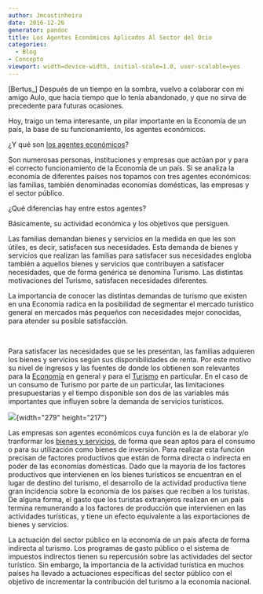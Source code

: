 ```yaml
---
author: Jmcastinheira
date: 2016-12-26
generator: pandoc
title: Los Agentes Económicos Aplicados Al Sector del Ocio
categories:
  - Blog
- Concepto
viewport: width=device-width, initial-scale=1.0, user-scalable=yes
---
```




\[Bertus\_\] Después de un tiempo en la sombra, vuelvo a colaborar con
mi amigo Aulo, que hacía tiempo que lo tenía abandonado, y que no sirva
de precedente para futuras ocasiones.

Hoy, traigo un tema interesante, un pilar importante en la Economía de
un país, la base de su funcionamiento, los agentes económicos.

¿Y qué son [los agentes
económicos](http://www.bancafacil.cl/bancafacil/servlet/Contenido?indice=1.0&idCategoria=98&letra=A "Agentes Económicos")?

Son numerosas personas, instituciones y empresas que actúan por y para
el correcto funcionamiento de la Economía de un país. Si se analiza la
economía de diferentes países nos topamos con tres agentes económicos:
las familias, también denominadas economías domésticas, las empresas y
el sector público.

¿Qué diferencias hay entre estos agentes?

Básicamente, su actividad económica y los objetivos que persiguen.

Las familias demandan bienes y servicios en la medida en que les son
útiles, es decir, satisfacen sus necesidades. Esta demanda de bienes y
servicios que realizan las familias para satisfacer sus necesidades
engloba también a aquellos bienes y servicios que contribuyen a
satisfacer necesidades, que de forma genérica se denomina Turismo. Las
distintas motivaciones del Turismo, satisfacen necesidades diferentes.

La importancia de conocer las distintas demandas de turismo que existen
en una Economía radica en la posibilidad de segmentar el mercado
turístico general en mercados más pequeños con necesidades mejor
conocidas, para atender su posible satisfacción.

 

Para satisfacer las necesidades que se les presentan, las familias
adquieren los bienes y servicios según sus disponibilidades de renta.
Por este motivo su nivel de ingresos y las fuentes de donde los obtienen
son relevantes para la
[Economía](http://www.heraldo.es/uploads/imagenes/detalle/_economia_18d0dcd0.jpg)
en general y para el
[Turismo](http://gachantiva-boyaca.gov.co/apc-aa-files/37313334363164626136313165343534/Sitios_turisticos_1.jpg)
en particular. En el caso de un consumo de Turismo por parte de un
particular, las limitaciones presupuestarias y el tiempo disponible son
dos de las variables más importantes que influyen sobre la demanda de
servicios turísticos.

![](http://gachantiva-boyaca.gov.co/apc-aa-files/37313334363164626136313165343534/Sitios_turisticos_1.jpg){width="279"
height="217"}

Las empresas son agentes económicos cuya función es la de elaborar y/o
tranformar los [bienes y
servicios](http://www.zeezn.com/quienes%20somos_archivos/image003.jpg),
de forma que sean aptos para el consumo o para su utilización como
bienes de inversión. Para realizar esta función precisan de factores
productivos que están de forma directa o indirecta en poder de las
economías domésticas. Dado que la mayoría de los factores productivos
que intervienen en los bienes turísticos se encuentran en el lugar de
destino del turismo, el desarrollo de la actividad productiva tiene gran
incidencia sobre la economía de los países que reciben a los turistas.
De alguna forma, el gasto que los turistas extranjeros realizan en un
país termina remunerando a los factores de producción que intervienen en
las actividades turísticas, y tiene un efecto equivalente a las
exportaciones de bienes y servicios.

La actuación del sector público en la economía de un país afecta de
forma indirecta al turismo. Los programas de gasto público o el sistema
de impuestos indirectos tienen su repercusión sobre las actividades del
sector turístico. Sin embargo, la importancia de la actividad turística
en muchos países ha llevado a actuaciones específicas del sector público
con el objetivo de incrementar la contribución del turismo a la economia
nacional.

 
